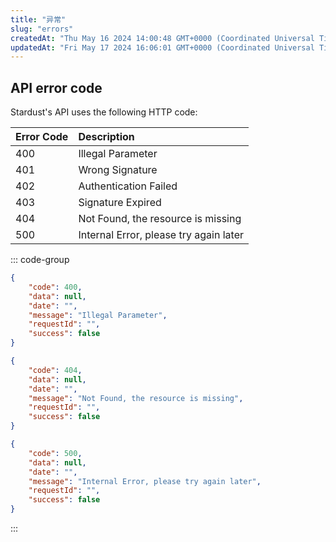 ```yaml
---
title: "异常"
slug: "errors"
createdAt: "Thu May 16 2024 14:00:48 GMT+0000 (Coordinated Universal Time)"
updatedAt: "Fri May 17 2024 16:06:01 GMT+0000 (Coordinated Universal Time)"
---
```


## API error code

Stardust's API uses the following HTTP code:

| Error Code | Description                            |
| :--------- | :------------------------------------- |
| 400        | Illegal Parameter                      |
| 401        | Wrong Signature                        |
| 402        | Authentication Failed                  |
| 403        | Signature Expired                      |
| 404        | Not Found, the resource is missing     |
| 500        | Internal Error, please try again later |

::: code-group

```json [400 Example]
{
	"code": 400,
	"data": null,
	"date": "",
	"message": "Illegal Parameter",
	"requestId": "",
	"success": false
}
```
```json [404 Example]
{
	"code": 404,
	"data": null,
	"date": "",
	"message": "Not Found, the resource is missing",
	"requestId": "",
	"success": false
}
```
```json [500 Example]
{
	"code": 500,
	"data": null,
	"date": "",
	"message": "Internal Error, please try again later",
	"requestId": "",
	"success": false
}
```

:::
